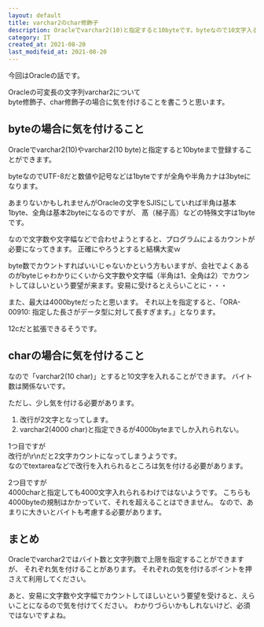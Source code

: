 ```yaml
---
layout: default
title: varchar2のchar修飾子
description: Oracleでvarchar2(10)と指定すると10byteです。byteなので10文字入ると思いきや半角カナでUTF-8だったりすると半角なのに3byteでカウントが難しいです。そこでvarchar2(10 char)と指定すると10文字にできるのですが、1つ落とし穴があり改行で\r\nだと2文字になります。
category: IT
created_at: 2021-08-20
last_modifeid_at: 2021-08-20
---
```


今回はOracleの話です。

Oracleの可変長の文字列varchar2について  
byte修飾子、char修飾子の場合に気を付けることを書こうと思います。

## byteの場合に気を付けること

Oracleでvarchar2(10)やvarchar2(10 byte)と指定すると10byteまで登録することができます。

byteなのでUTF-8だと数値や記号などは1byteですが全角や半角カナは3byteになります。

あまりないかもしれませんがOracleの文字をSJISにしていれば半角は基本1byte、全角は基本2byteになるのですが、
髙（梯子高）などの特殊文字は1byteです。

なので文字数や文字幅などで合わせようとすると、プログラムによるカウントが必要になってきます。
正確にやろうとすると結構大変ｗ

byte数でカウントすればいいじゃないかという方もいますが、会社でよくあるのがbyteじゃわかりにくいから文字数や文字幅（半角は1、全角は2）でカウントしてほしいという要望が来ます。安易に受けるとえらいことに・・・

また、最大は4000byteだったと思います。
それ以上を指定すると、「ORA-00910: 指定した長さがデータ型に対して長すぎます。」となります。

12cだと拡張できるそうです。

## charの場合に気を付けること

なので「varchar2(10 char)」とすると10文字を入れることができます。
バイト数は関係ないです。

ただし、少し気を付ける必要があります。

1. 改行が2文字となってします。
2. varchar2(4000 char)と指定できるが4000byteまでしか入れられない。

1つ目ですが  
改行が\r\nだと2文字カウントになってしまうようです。  
なのでtextareaなどで改行を入れられるところは気を付ける必要があります。

2つ目ですが  
4000charと指定しても4000文字入れられるわけではないようです。
こちらも4000byteの規制はかかっていて、それを超えることはできません。
なので、あまりに大きいとバイトも考慮する必要があります。

## まとめ

Oracleでvarchar2ではバイト数と文字列数で上限を指定することができますが、
それぞれ気を付けることがあります。
それぞれの気を付けるポイントを押さえて利用してください。

あと、安易に文字数や文字幅でカウントしてほしいという要望を受けると、えらいことになるので気を付けてください。
わかりづらいかもしれないけど、必須ではないですよね。